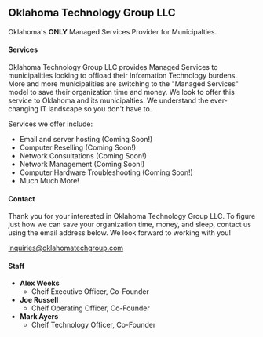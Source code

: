 ## Oklahoma Technology Group LLC

Oklahoma's **ONLY** Managed Services Provider for Municipalties. 


#### Services

Oklahoma Technology Group LLC provides Managed Services to municipalities looking to offload their Information Technology burdens. More and more municipalities are switching to the "Managed Services" model to save their organization time and money. We look to offer this service to Oklahoma and its municipalties. We understand the ever-changing IT landscape so you don't have to. 

Services we offer include:
- Email and server hosting (Coming Soon!)
- Computer Reselling (Coming Soon!)
- Network Consultations (Coming Soon!)
- Network Management (Coming Soon!) 
- Computer Hardware Troubleshooting (Coming Soon!)
- Much Much More!

#### Contact

Thank you for your interested in Oklahoma Technology Group LLC.
To figure just how we can save your organization time, money, and sleep, contact us using the email address below. We look forward to working with you! 

[inquiries@oklahomatechgroup.com](mailto:inquiries@oklahomatechgroup.com)

#### Staff

- **Alex Weeks**
  - Cheif Executive Officer, Co-Founder 
- **Joe Russell**
  - Cheif Operating Officer, Co-Founder 
- **Mark Ayers**
  - Cheif Technology Officer, Co-Founder




<!-- EVERYTHING BELOW THIS LINE IS COMMENTED OUT AND WILL NOT APPEAR ON WEBSITE 
#### Markdown

Markdown is a lightweight and easy-to-use syntax for styling your writing. It includes conventions for

```markdown
Syntax highlighted code block

# Header 1
## Header 2
### Header 3

- Bulleted
- List

1. Numbered
2. List

**Bold** and _Italic_ and `Code` text

[Link](url) and ![Image](src)
```









-->
